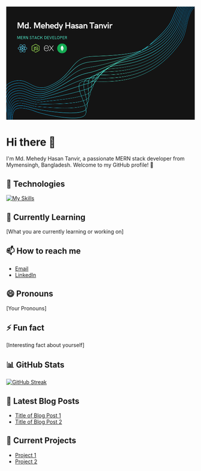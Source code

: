 ![Profile Banner](/assets/banner.png)

# Hi there 👋

I'm Md. Mehedy Hasan Tanvir, a passionate MERN stack developer from Mymensingh, Bangladesh. Welcome to my GitHub profile! 🚀

## 🔧 Technologies

[![My Skills](https://skillicons.dev/icons?i=html,css,tailwind,javascript,react,nodejs,expressjs,mongodb&perline=8)](https://skillicons.dev)

## 🌱 Currently Learning

[What you are currently learning or working on]

## 📫 How to reach me

- [Email](mehedytanvir451@gmail.com)
- [LinkedIn](https://www.linkedin.com/in/mehedytanvir)

## 😄 Pronouns

[Your Pronouns]

## ⚡ Fun fact

[Interesting fact about yourself]

## 📊 GitHub Stats

[![GitHub Streak](https://github-readme-streak-stats.herokuapp.com?user=Mehedy-Tanvir&theme=green-nur)](https://git.io/streak-stats)

## 📝 Latest Blog Posts

<!-- BLOG-POST-LIST:START -->

- [Title of Blog Post 1](url_to_your_blog_post_1)
- [Title of Blog Post 2](url_to_your_blog_post_2)
<!-- BLOG-POST-LIST:END -->

## 🚧 Current Projects

- [Project 1](url_to_project_1)
- [Project 2](url_to_project_2)
